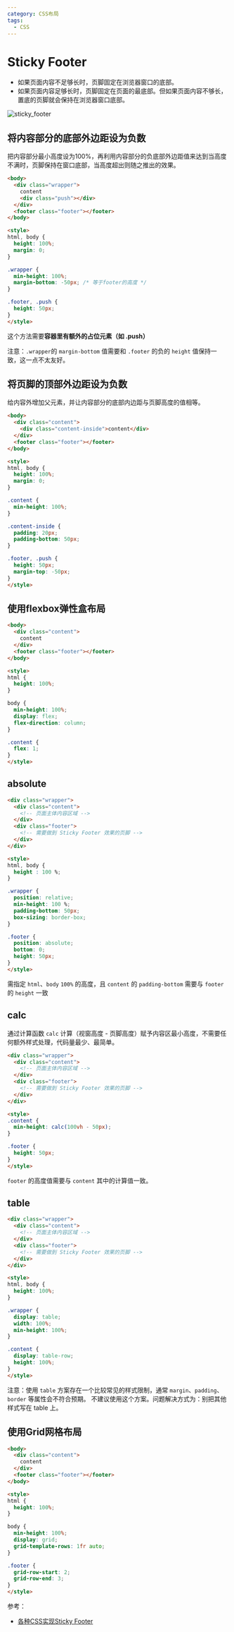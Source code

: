 ```yaml
---
category: CSS布局
tags:
  - CSS
---
```


# Sticky Footer

+ 如果页面内容不足够长时，页脚固定在浏览器窗口的底部。
+ 如果页面内容足够长时，页脚固定在页面的最底部。但如果页面内容不够长，置底的页脚就会保持在浏览器窗口底部。

![sticky_footer](./files/images/sticky_footer.drawio.png)

## 将内容部分的底部外边距设为负数

把内容部分最小高度设为100%，再利用内容部分的负底部外边距值来达到当高度不满时，页脚保持在窗口底部，当高度超出则随之推出的效果。

``` html
<body>
  <div class="wrapper">
    content
    <div class="push"></div>
  </div>
  <footer class="footer"></footer>
</body>

<style>
html, body {
  height: 100%;
  margin: 0;
}

.wrapper {
  min-height: 100%;
  margin-bottom: -50px; /* 等于footer的高度 */
}

.footer, .push {
  height: 50px;
}
</style>
```

这个方法需要**容器里有额外的占位元素（如 .push）**

注意：`.wrapper`的 `margin-bottom` 值需要和 `.footer` 的负的 `height` 值保持一致，这一点不太友好。

## 将页脚的顶部外边距设为负数

给内容外增加父元素，并让内容部分的底部内边距与页脚高度的值相等。

``` html
<body>
  <div class="content">
    <div class="content-inside">content</div>
  </div>
  <footer class="footer"></footer>
</body>

<style>
html, body {
  height: 100%;
  margin: 0;
}

.content {
  min-height: 100%;
}

.content-inside {
  padding: 20px;
  padding-bottom: 50px;
}

.footer, .push {
  height: 50px;
  margin-top: -50px;
}
</style>
```

## 使用flexbox弹性盒布局

``` html
<body>
  <div class="content">
    content
  </div>
  <footer class="footer"></footer>
</body>

<style>
html {
  height: 100%;
}

body {
  min-height: 100%;
  display: flex;
  flex-direction: column;
}

.content {
  flex: 1;
}
</style>
```

## absolute

``` html
<div class="wrapper">
  <div class="content">
    <!-- 页面主体内容区域 -->
  </div>
  <div class="footer">
    <!-- 需要做到 Sticky Footer 效果的页脚 -->
  </div>
</div>

<style>
html, body {
  height : 100 %;
}

.wrapper {
  position: relative;
  min-height: 100 %;
  padding-bottom: 50px;
  box-sizing: border-box;
}

.footer {
  position: absolute;
  bottom: 0;
  height: 50px;
}
</style>
```

需指定 `html`、`body` `100%` 的高度，且 `content` 的 `padding-bottom` 需要与 `footer` 的 `height` 一致

## calc

通过计算函数 `calc` 计算（视窗高度 - 页脚高度）赋予内容区最小高度，不需要任何额外样式处理，代码量最少、最简单。

``` html
<div class="wrapper">
  <div class="content">
    <!-- 页面主体内容区域 -->
  </div>
  <div class="footer">
    <!-- 需要做到 Sticky Footer 效果的页脚 -->
  </div>
</div>

<style>
.content {
  min-height: calc(100vh - 50px);
}

.footer {
  height: 50px;
}
</style>
```

`footer` 的高度值需要与 `content` 其中的计算值一致。

## table

``` html
<div class="wrapper">
  <div class="content">
    <!-- 页面主体内容区域 -->
  </div>
  <div class="footer">
    <!-- 需要做到 Sticky Footer 效果的页脚 -->
  </div>
</div>

<style>
html, body {
  height: 100%;
}

.wrapper {
  display: table;
  width: 100%;
  min-height: 100%;
}

.content {
  display: table-row;
  height: 100%;
}
</style>
```

注意：使用 `table` 方案存在一个比较常见的样式限制，通常 `margin`、`padding`、`border` 等属性会不符合预期。 不建议使用这个方案。问题解决方式为：别把其他样式写在 table 上。

## 使用Grid网格布局

``` html
<body>
  <div class="content">
    content
  </div>
  <footer class="footer"></footer>
</body>

<style>
html {
  height: 100%;
}

body {
  min-height: 100%;
  display: grid;
  grid-template-rows: 1fr auto;
}

.footer {
  grid-row-start: 2;
  grid-row-end: 3;
}
</style>
```

参考：

+ [各种CSS实现Sticky Footer](https://mp.weixin.qq.com/s?__biz=MzU0OTE3MjE1Mw%3D%3D&mid=2247483693&idx=1&sn=ea846c8a1b404a8a0aa5a5175059e0f4&chksm=fbb2a7fbccc52eed1b62f21503d93449c8425c464d5b4ac576facadf560f95ab9ea8aca5484b&mpshare=1&scene=23&srcid=1120MlKsKxWYxEsbttZ5V0CO)
